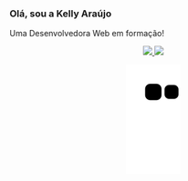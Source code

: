 ### Olá, sou a Kelly Araújo
Uma Desenvolvedora Web em formação!
<div align="center">
  <a href="https://github.com/Kelly-Araujo">
    <img height="150em" src="https://github-readme-stats.vercel.app/api?username=Kelly-Araujo&count_private=true&include_all_commits=true&show_icons=true&theme=tokyonight&hide_border=false&show_owner=true"/>
    <img height="150em" src="https://github-readme-stats.vercel.app/api/top-langs/?username=Kelly-Araujo&theme=tokyonight&hide_border=false&&layout=compact"/>
 
 
  </a>   ![Snake animation](https://github.com/Kelly-Araujo/Kelly-Araujo/blob/output/github-contribution-grid-snake.svg)
</div>
